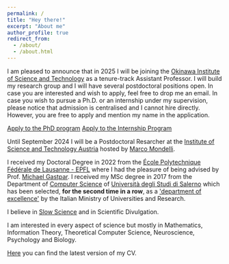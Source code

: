 ```yaml
---
permalink: /
title: "Hey there!"
excerpt: "About me"
author_profile: true
redirect_from: 
  - /about/
  - /about.html
---
```

I am pleased to announce that in 2025 I will be joining the [Okinawa Institute of Science and Technology](https://www.oist.jp/) as a tenure-track Assistant Professor. 
I will build my research group and I will have several postdoctoral positions open. 
In case you are interested and wish to apply, feel free to drop me an email. 
In case you wish to pursue a Ph.D. or an internship under my supervision, please notice that admission is centralised 
and I cannot hire directly. 
However, you are free to apply and mention my name in the application.

[Apply to the PhD program](https://admissions.oist.jp/apply-phd)
[Apply to the Internship Program](https://admissions.oist.jp/apply-research-internship)

Until September 2024 I will be a Postdoctoral Resarcher at the [Institute of Science and Technology Austria](https://ist.ac.at/en/home/) hosted by [Marco Mondelli](http://marcomondelli.com/). 

I received my Doctoral Degree in 2022 from the [École Polytechnique Fédérale de Lausanne - EPFL](https://www.epfl.ch/en/) where I had the pleasure of being advised by Prof. [Michael Gastpar](https://people.epfl.ch/michael.gastpar/?lang=en). I received my MSc degree in 2017 from the Department of [Computer Science](https://www.di.unisa.it/en) of [Università degli Studi di Salerno](https://web.unisa.it/en/home) which has been selected, **for the second time in a row**, as a ['department of excellence'](https://www.di.unisa.it/unisa-rescue-page/dettaglio/id/1356/module/488/row/2532) by the Italian Ministry of Universities and Research.

I believe in [Slow Science](http://slow-science.org/) and in Scientific Divulgation. 

I am interested in every aspect of science but mostly in Mathematics, Information Theory, Theoretical Computer Science, Neuroscience, Psychology and Biology. 

[Here](/files/CV.pdf) you can find the latest version of my CV. 
